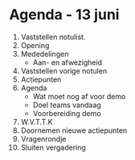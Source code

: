 # Agenda - 13 juni
1. Vaststellen notulist.
2. Opening
3. Mededelingen
    * Aan- en afwezigheid
4. Vaststellen vorige notulen
5. Actiepunten
6. Agenda
    * Wat moet nog af voor demo
    * Doel teams vandaag
    * Voorbereiding demo
7. W.V.T.T.K
8. Doornemen nieuwe actiepunten
9. Vragenrondje
10. Sluiten vergadering 
